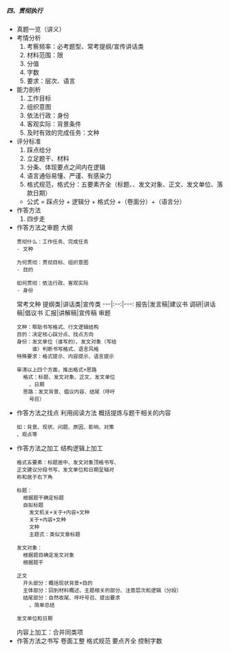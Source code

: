 ##### 四、贯彻执行
- 真题一览（讲义）
- 考情分析
	1. 考察频率：必考题型、常考提纲/宣传讲话类
	1. 材料范围：限
	1. 分值
	1. 字数
	1. 要求：层次、语言
- 能力剖析	
	1. 工作目标
	1. 组织意图
	1. 依法行政：身份
	1. 客观实际：背景条件
	1. 及时有效的完成任务：文种
- 评分标准
	1. 踩点给分
	1. 立足题干、材料
	1. 分条、体现要点之间内在逻辑
	1. 语言通俗易懂、严谨、有感染力
	1. 格式规范，格式分：五要素齐全（标题、、发文对象、正文、发文单位、落款日期）
	- 公式 = 踩点分 + 逻辑分 + 格式分 +（卷面分）+（语言分）
- 作答方法
	1. 四步走
- 作答方法之审题
	大纲
	``` 
	贯彻什么：工作任务、完成任务
	- 文种

	为何贯彻：贯彻目标、组织意图
	- 目的

	如何贯彻：依法行政、客观实际
	- 身份
	```
	常考文种
	 提纲类|讲话类|宣传类
	---|:--:|---:
	 报告|发言稿|建议书
	 调研|讲话稿|倡议书
	 汇报|讲解稿|宣传稿
	审题
	```
	文种：帮助书写格式、行文逻辑结构
	目的：决定核心踩分点、找点方向
	身份：发文单位（谁写的）、发文对象（写给
	     谁）判断书写格式、语言风格
	特殊要求：格式提示、内容提示、语言提示

	审清以上四个方面，推出格式+思路
	  格式：标题、发文对象、正文、发文单位
		、日期
	  思路：发文背景、倡议内容、结尾（呼吁
		号召）
	```
- 作答方法之找点
	利用阅读方法
	概括提炼与题干相关的内容
	```
	如：背景、现状、问题、原因、影响、对策
	、观点等
	```	
- 作答方法之加工
	结构逻辑上加工
	```
	格式五要素：标题居中、发文对象顶格书写、
	正文建议分段书写、发文单位和日期呈轴对
	称和居于右下角

	标题：
	  根据题干确定标题
	  自拟标题
	    发文机关+关于+内容+文种
	    关于+内容+文种
	    文种
	    主题式：类似文章标题

	发文对象：
	  根据题目确定发文对象
	  根据题干		

	正文
	  开头部分：概括现状背景+目的
	  主体部分：回到材料概述、主题相关的部分、注意层次和逻辑（分段）
	  结尾部分：自然收尾、呼吁号召、提出要求
		、简单总结

	发文单位和日期	
	```
	内容上加工：合并同类项
- 作答方法之书写
	卷面工整
	格式规范
	要点齐全
	控制字数	